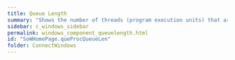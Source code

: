 ```yaml
---
title: Queue Length
summary: "Shows the number of threads (program execution units) that are waiting to run on all processors. A sustained processor queue length greater than 10 can indicate processor congestion."
sidebar: c_windows_sidebar
permalink: windows_component_queuelength.html
id: "SoWHomePage.queProcQueueLen"
folder: ConnectWindows
---
```

